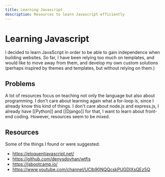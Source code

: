 ```yaml
---
title: Learning Javascript
description: Resources to learn Javascript efficiently
---
```


# Learning Javascript
I decided to learn JavaScript in order to be able to gain independence when building websites. So far, I have been relying too much on templates, and would like to move away from them, and develop my own custom solutions (perhaps inspired by themes and templates, but without relying on them.)

## Problems
A lot of resources focus on teaching not only the language but also about programming. I don't care about learning again what a for-loop is, since I already know this kind of things. I don't care about node.js and express.js, I already have [[Python]] and [[Django]] for that, I want to learn about front-end coding. However, resources seem to be mixed. 

## Resources
Some of the things I found or were suggested:

- https://eloquentjavascript.net/
- https://github.com/denysdovhan/wtfjs
- https://jsbootcamp.io/
- https://www.youtube.com/channel/UClb90NQQcskPUGDIXsQEz5Q